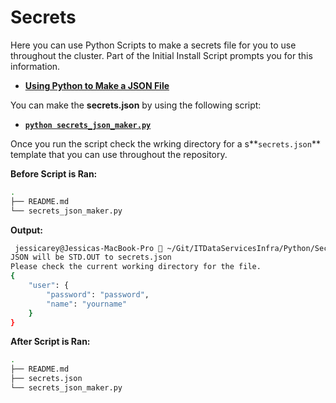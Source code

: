 # Secrets
Here you can use Python Scripts to make a secrets file for you to use throughout the cluster. 
Part of the Initial Install Script prompts you for this information. 

- **[Using Python to Make a JSON File](https://realpython.com/python-json/)**

You can make the **secrets.json** by using the following script:

- **[`python secrets_json_maker.py`](https://github.com/Richard-Barrett/ITDataServicesInfra/blob/master/Python/Secrets/secrets_json_maker.py)**

Once you run the script check the wrking directory for a s**`secrets.json`** template that you can use throughout the repository. 

**Before Script is Ran:**
```bash
.
├── README.md
└── secrets_json_maker.py
```

**Output:**
```bash
 jessicarey@Jessicas-MacBook-Pro  ~/Git/ITDataServicesInfra/Python/Secrets   master  python secrets_json_maker.py
JSON will be STD.OUT to secrets.json
Please check the current working directory for the file.
{
    "user": {
        "password": "password",
        "name": "yourname"
    }
}
```

**After Script is Ran:**
```bash
.
├── README.md
├── secrets.json
└── secrets_json_maker.py
```
